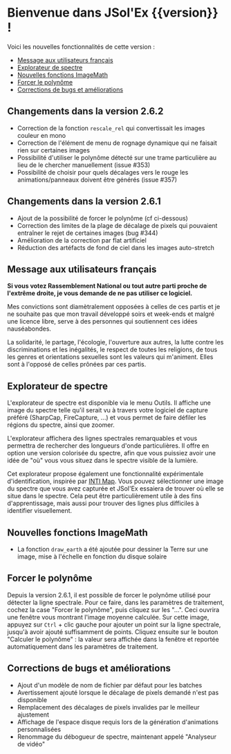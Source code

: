 # Bienvenue dans JSol'Ex {{version}} !

Voici les nouvelles fonctionnalités de cette version :

- [Message aux utilisateurs français](message-aux-français)
- [Explorateur de spectre](explorateur-de-spectre)
- [Nouvelles fonctions ImageMath](#nouvelles-fonctions-ImageMath)
- [Forcer le polynôme](#forcer-le-polynôme)
- [Corrections de bugs et améliorations](#bugfixes-and-improvements)

## Changements dans la version 2.6.2

- Correction de la fonction `rescale_rel` qui convertissait les images couleur en mono
- Correction de l'élément de menu de rognage dynamique qui ne faisait rien sur certaines images
- Possibilité d'utiliser le polynôme détecté sur une trame particulière au lieu de le chercher manuellement (issue #353)
- Possibilité de choisir pour quels décalages vers le rouge les animations/panneaux doivent être générés (issue #357)

## Changements dans la version 2.6.1

- Ajout de la possibilité de forcer le polynôme (cf ci-dessous)
- Correction des limites de la plage de décalage de pixels qui pouvaient entraîner le rejet de certaines images (bug #344)
- Amélioration de la correction par flat artificiel
- Réduction des artéfacts de fond de ciel dans les images auto-stretch

## Message aux utilisateurs français

**Si vous votez Rassemblement National ou tout autre parti proche de l'extrême droite, je vous demande de ne pas utiliser ce logiciel.**

Mes convictions sont diamètralement opposées à celles de ces partis et je ne souhaite pas que mon travail développé soirs et week-ends et malgré une licence libre, serve à des personnes qui soutiennent ces idées nauséabondes.

La solidarité, le partage, l'écologie, l'ouverture aux autres, la lutte contre les discriminations et les inégalités, le respect de toutes les religions, de tous les genres et orientations sexuelles sont les valeurs qui m'animent.
Elles sont à l'opposé de celles prônées par ces partis.

## Explorateur de spectre

L'explorateur de spectre est disponible via le menu Outils.
Il affiche une image du spectre telle qu'il serait vu à travers votre logiciel de capture préféré (SharpCap, FireCapture, ...) et vous permet de faire défiler les régions du spectre, ainsi que zoomer.

L'explorateur affichera des lignes spectrales remarquables et vous permettra de rechercher des longueurs d'onde particulières.
Il offre en option une version colorisée du spectre, afin que vous puissiez avoir une idée de "où" vous vous situez dans le spectre visible de la lumière.

Cet explorateur propose également une fonctionnalité expérimentale d'identification, inspirée par [INTI Map](http://valerie.desnoux.free.fr/inti/map.html).
Vous pouvez sélectionner une image du spectre que vous avez capturée et JSol'Ex essaiera de trouver où elle se situe dans le spectre.
Cela peut être particulièrement utile à des fins d'apprentissage, mais aussi pour trouver des lignes plus difficiles à identifier visuellement.

## Nouvelles fonctions ImageMath

- La fonction `draw_earth` a été ajoutée pour dessiner la Terre sur une image, mise à l'échelle en fonction du disque solaire

## Forcer le polynôme

Depuis la version 2.6.1, il est possible de forcer le polynôme utilisé pour détecter la ligne spectrale.
Pour ce faire, dans les paramètres de traitement, cochez la case "Forcer le polynôme", puis cliquez sur les "...".
Ceci ouvrira une fenêtre vous montrant l'image moyenne calculée.
Sur cette image, appuyez sur `Ctrl` + clic gauche pour ajouter un point sur la ligne spectrale, jusqu'à avoir ajouté suffisamment de points.
Cliquez ensuite sur le bouton "Calculer le polynôme" : la valeur sera affichée dans la fenêtre et reportée automatiquement dans les paramètres de traitement.

## Corrections de bugs et améliorations

- Ajout d'un modèle de nom de fichier par défaut pour les batches
- Avertissement ajouté lorsque le décalage de pixels demandé n'est pas disponible
- Remplacement des décalages de pixels invalides par le meilleur ajustement
- Affichage de l'espace disque requis lors de la génération d'animations personnalisées
- Renommage du débogueur de spectre, maintenant appelé "Analyseur de vidéo"
